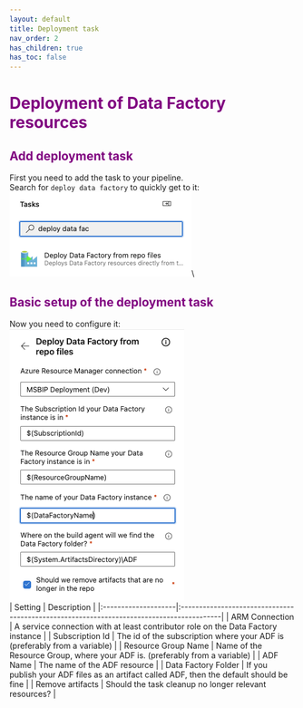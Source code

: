 ```yaml
---
layout: default
title: Deployment task
nav_order: 2
has_children: true
has_toc: false
---
```

# <span style="color:purple">Deployment of Data Factory resources</span>

## <span style="color:purple">Add deployment task</span>
First you need to add the task to your pipeline.\
Search for `deploy data factory` to quickly get to it:\
<img src="../assets/1_AddTask.png">\

## <span style="color:purple">Basic setup of the deployment task</span>
Now you need to configure it:\
<img src="../assets/2_BasicSetup.png">\
| Setting             | Description                                                                              |
|:--------------------|:-----------------------------------------------------------------------------------------|
| ARM Connection      | A service connection with at least contributor role on the Data Factory instance         |
| Subscription Id     | The id of the subscription where your ADF is (preferably from a variable)                |
| Resource Group Name | Name of the Resource Group, where your ADF is. (preferably from a variable)              |
| ADF Name            | The name of the ADF resource                                                             |
| Data Factory Folder | If you publish your ADF files as an artifact called ADF, then the default should be fine |
| Remove artifacts    | Should the task cleanup no longer relevant resources?                                    |